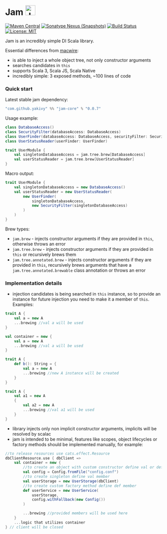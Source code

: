 # Jam <img src="https://www.svgrepo.com/show/128194/jam.svg" height="32px" alt="Jam" />
[![Maven Central](https://img.shields.io/maven-central/v/com.github.yakivy/jam-core_2.13.svg)](https://search.maven.org/search?q=g:com.github.yakivy%20jam)
[![Sonatype Nexus (Snapshots)](https://img.shields.io/nexus/s/https/oss.sonatype.org/com.github.yakivy/jam-core_2.13.svg)](https://oss.sonatype.org/content/repositories/snapshots/com/github/yakivy/jam-core_2.13/)
[![Build Status](https://travis-ci.com/yakivy/jam.svg?branch=master)](https://travis-ci.com/yakivy/jam)
[![License: MIT](https://img.shields.io/badge/License-MIT-yellow.svg)](https://opensource.org/licenses/MIT)

Jam is an incredibly simple DI Scala library.

Essential differences from [macwire](https://github.com/softwaremill/macwire):
- is able to inject a whole object tree, not only constructor arguments
- searches candidates in `this`
- supports Scala 3, Scala JS, Scala Native
- incredibly simple: 3 exposed methods, ~100 lines of code

### Quick start
Latest stable jam dependency:
```scala
"com.github.yakivy" %% "jam-core" % "0.0.7"
```
Usage example:
```scala
class DatabaseAccess()
class SecurityFilter(databaseAccess: DatabaseAccess)
class UserFinder(databaseAccess: DatabaseAccess, securityFilter: SecurityFilter)
class UserStatusReader(userFinder: UserFinder)

trait UserModule {
    val singletonDatabaseAccess = jam.tree.brew[DatabaseAccess]
    val userStatusReader = jam.tree.brew[UserStatusReader]
}
```
Macro output:
```scala
trait UserModule {
    val singletonDatabaseAccess = new DatabaseAccess()
    val userStatusReader = new UserStatusReader(
        new UserFinder(
            singletonDatabaseAccess,
            new SecurityFilter(singletonDatabaseAccess)
        )
    )
}
```
Brew types:
- `jam.brew` - injects constructor arguments if they are provided in `this`, otherwise throws an error
- `jam.tree.brew` - injects constructor arguments if they are provided in `this` or recursively brews them
- `jam.tree.annotated.brew` - injects constructor arguments if they are provided in `this`, recursively brews arguments that have a `jam.tree.annotated.brewable` class annotation or throws an error
### Implementation details 
- injection candidates is being searched in `this` instance, so to provide an instance for future injection you need to make it a member of `this`. Examples:
```scala
trait A {
    val a = new A
    ...brewing //val a will be used
}

val container = new {
    val a = new A
    ...brewing //val a will be used
}

trait A {
    def b(): String = {
        val a = new A
        ...brewing //new A instance will be created
    }
}

trait A {
    val a1 = new A
    {
        val a2 = new A
        ...brewing //val a1 will be used
    }
}
```
- library injects only non implicit constructor arguments, implicits will be resolved by scalac
- jam is intended to be minimal, features like scopes, object lifecycles or factory methods should be implemented manually, for example:
```scala
//to release resources use cats.effect.Resource
dbClientResource.use { dbClient =>
    val container = new {
        //to create an object with custom constructor define val or def member
        val config = Config.fromFile("config.conf")
        //to create singleton define val member
        val userStorage = new UserStorage(dbClient)
        //to create custom factory method define def member
        def userService = new UserService(
            userStorage,
            config.withFallback(new Config())
        )

        ...brewing //provided members will be used here
    }
    ...logic that utilizes container
} // client will be closed
```